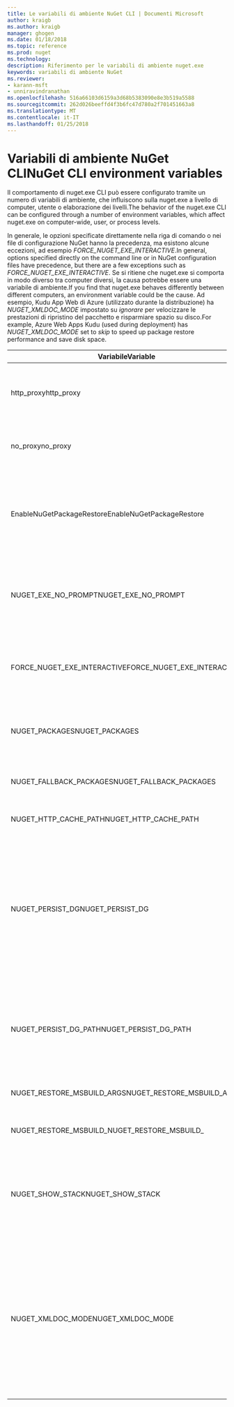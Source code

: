 ```yaml
---
title: Le variabili di ambiente NuGet CLI | Documenti Microsoft
author: kraigb
ms.author: kraigb
manager: ghogen
ms.date: 01/18/2018
ms.topic: reference
ms.prod: nuget
ms.technology: 
description: Riferimento per le variabili di ambiente nuget.exe
keywords: variabili di ambiente NuGet
ms.reviewer:
- karann-msft
- unniravindranathan
ms.openlocfilehash: 516a66103d6159a3d68b5383090e8e3b519a5588
ms.sourcegitcommit: 262d026beeffd4f3b6fc47d780a2f701451663a8
ms.translationtype: MT
ms.contentlocale: it-IT
ms.lasthandoff: 01/25/2018
---
```

# <a name="nuget-cli-environment-variables"></a><span data-ttu-id="18c21-104">Variabili di ambiente NuGet CLI</span><span class="sxs-lookup"><span data-stu-id="18c21-104">NuGet CLI environment variables</span></span>

<span data-ttu-id="18c21-105">Il comportamento di nuget.exe CLI può essere configurato tramite un numero di variabili di ambiente, che influiscono sulla nuget.exe a livello di computer, utente o elaborazione dei livelli.</span><span class="sxs-lookup"><span data-stu-id="18c21-105">The behavior of the nuget.exe CLI can be configured through a number of environment variables, which affect nuget.exe on computer-wide, user, or process levels.</span></span>

<span data-ttu-id="18c21-106">In generale, le opzioni specificate direttamente nella riga di comando o nei file di configurazione NuGet hanno la precedenza, ma esistono alcune eccezioni, ad esempio *FORCE_NUGET_EXE_INTERACTIVE*.</span><span class="sxs-lookup"><span data-stu-id="18c21-106">In general, options specified directly on the command line or in NuGet configuration files have precedence, but there are a few exceptions such as *FORCE_NUGET_EXE_INTERACTIVE*.</span></span> <span data-ttu-id="18c21-107">Se si ritiene che nuget.exe si comporta in modo diverso tra computer diversi, la causa potrebbe essere una variabile di ambiente.</span><span class="sxs-lookup"><span data-stu-id="18c21-107">If you find that nuget.exe behaves differently between different computers, an environment variable could be the cause.</span></span> <span data-ttu-id="18c21-108">Ad esempio, Kudu App Web di Azure (utilizzato durante la distribuzione) ha *NUGET_XMLDOC_MODE* impostato su *ignorare* per velocizzare le prestazioni di ripristino del pacchetto e risparmiare spazio su disco.</span><span class="sxs-lookup"><span data-stu-id="18c21-108">For example, Azure Web Apps Kudu (used during deployment) has *NUGET_XMLDOC_MODE* set to *skip* to speed up package restore performance and save disk space.</span></span>

| <span data-ttu-id="18c21-109">Variabile</span><span class="sxs-lookup"><span data-stu-id="18c21-109">Variable</span></span> | <span data-ttu-id="18c21-110">Descrizione</span><span class="sxs-lookup"><span data-stu-id="18c21-110">Description</span></span> | <span data-ttu-id="18c21-111">Note</span><span class="sxs-lookup"><span data-stu-id="18c21-111">Remarks</span></span> |
| --- | --- | --- |
| <span data-ttu-id="18c21-112">http_proxy</span><span class="sxs-lookup"><span data-stu-id="18c21-112">http_proxy</span></span> | <span data-ttu-id="18c21-113">Proxy HTTP utilizzato per le operazioni HTTP NuGet.</span><span class="sxs-lookup"><span data-stu-id="18c21-113">Http proxy used for NuGet HTTP operations.</span></span> | <span data-ttu-id="18c21-114">Questo potrebbe essere specificato come `http://<username>:<password>@proxy.com`.</span><span class="sxs-lookup"><span data-stu-id="18c21-114">This would be specified as `http://<username>:<password>@proxy.com`.</span></span> |
| <span data-ttu-id="18c21-115">no_proxy</span><span class="sxs-lookup"><span data-stu-id="18c21-115">no_proxy</span></span> | <span data-ttu-id="18c21-116">Configura i domini da ignorare da tramite proxy.</span><span class="sxs-lookup"><span data-stu-id="18c21-116">Configures domains to bypass from using proxy.</span></span> | <span data-ttu-id="18c21-117">Specificare come domini separati da virgola (,).</span><span class="sxs-lookup"><span data-stu-id="18c21-117">Specified as domains separated by comma (,).</span></span> |
| <span data-ttu-id="18c21-118">EnableNuGetPackageRestore</span><span class="sxs-lookup"><span data-stu-id="18c21-118">EnableNuGetPackageRestore</span></span> | <span data-ttu-id="18c21-119">Flag per se NuGet in modo implicito concedere il consenso se richiesto dal pacchetto durante il ripristino.</span><span class="sxs-lookup"><span data-stu-id="18c21-119">Flag for if NuGet should implicitly grant consent if that's required by package on restore.</span></span> | <span data-ttu-id="18c21-120">Viene specificato il flag specificato</span><span class="sxs-lookup"><span data-stu-id="18c21-120">Specified flag is specified</span></span> | <span data-ttu-id="18c21-121">come *true* o *1*, qualsiasi altro valore considerato come flag non è impostata.</span><span class="sxs-lookup"><span data-stu-id="18c21-121">as *true* or *1*, any other value treated as flag not set.</span></span> |
| <span data-ttu-id="18c21-122">NUGET_EXE_NO_PROMPT</span><span class="sxs-lookup"><span data-stu-id="18c21-122">NUGET_EXE_NO_PROMPT</span></span> | <span data-ttu-id="18c21-123">Impedisce il file exe per richiedere le credenziali.</span><span class="sxs-lookup"><span data-stu-id="18c21-123">Prevents the exe for prompting for credentials.</span></span>| <span data-ttu-id="18c21-124">Qualsiasi valore ad eccezione del fatto verrà considerata come una stringa vuota o null, questo flag set/true.</span><span class="sxs-lookup"><span data-stu-id="18c21-124">Any value except null or empty string will be treated as this flag set/true.</span></span> |
<span data-ttu-id="18c21-125">FORCE_NUGET_EXE_INTERACTIVE</span><span class="sxs-lookup"><span data-stu-id="18c21-125">FORCE_NUGET_EXE_INTERACTIVE</span></span> | <span data-ttu-id="18c21-126">Variabile di ambiente globali per forzare la modalità interattiva.</span><span class="sxs-lookup"><span data-stu-id="18c21-126">Global environment variable to force interactive mode.</span></span> | <span data-ttu-id="18c21-127">Qualsiasi valore ad eccezione del fatto verrà considerata come una stringa vuota o null, questo flag set/true.</span><span class="sxs-lookup"><span data-stu-id="18c21-127">Any value except null or empty string will be treated as this flag set/true.</span></span> |
| <span data-ttu-id="18c21-128">NUGET_PACKAGES</span><span class="sxs-lookup"><span data-stu-id="18c21-128">NUGET_PACKAGES</span></span> | <span data-ttu-id="18c21-129">Percorso in cui i pacchetti vengono archiviati / memorizzati nella cache.</span><span class="sxs-lookup"><span data-stu-id="18c21-129">Path to where packages are stored / cached.</span></span> | <span data-ttu-id="18c21-130">Specificato come percorso assoluto.</span><span class="sxs-lookup"><span data-stu-id="18c21-130">Specified as absolute path.</span></span> |
| <span data-ttu-id="18c21-131">NUGET_FALLBACK_PACKAGES</span><span class="sxs-lookup"><span data-stu-id="18c21-131">NUGET_FALLBACK_PACKAGES</span></span> | <span data-ttu-id="18c21-132">Cartelle di pacchetti di fallback globale.</span><span class="sxs-lookup"><span data-stu-id="18c21-132">Global fallback packages folders.</span></span> | <span data-ttu-id="18c21-133">Percorsi di cartella assoluto separati da punto e virgola (;).</span><span class="sxs-lookup"><span data-stu-id="18c21-133">Absolute folder paths separated by semicolon (;).</span></span> |
| <span data-ttu-id="18c21-134">NUGET_HTTP_CACHE_PATH</span><span class="sxs-lookup"><span data-stu-id="18c21-134">NUGET_HTTP_CACHE_PATH</span></span> | <span data-ttu-id="18c21-135">Cartella della cache HTTP.</span><span class="sxs-lookup"><span data-stu-id="18c21-135">HTTP cache folder.</span></span> | <span data-ttu-id="18c21-136">Specificato come percorso assoluto.</span><span class="sxs-lookup"><span data-stu-id="18c21-136">Specified as absolute path.</span></span> |
| <span data-ttu-id="18c21-137">NUGET_PERSIST_DG</span><span class="sxs-lookup"><span data-stu-id="18c21-137">NUGET_PERSIST_DG</span></span> | <span data-ttu-id="18c21-138">Flag che indica se il file dg (dati raccolti da MSBuild) devono essere mantenuto.</span><span class="sxs-lookup"><span data-stu-id="18c21-138">Flag indicating if dg files (data collected from MSBuild) should be persisted.</span></span> | <span data-ttu-id="18c21-139">Specificato come *true* o *false* (impostazione predefinita), se non impostato NUGET_PERSIST_DG_PATH verrà archiviato in directory temporanea (cartella NuGetScratch nella directory temp di ambiente corrente).</span><span class="sxs-lookup"><span data-stu-id="18c21-139">Specified as *true* or *false* (default), if NUGET_PERSIST_DG_PATH not set will be stored to temporary directory (NuGetScratch folder in current environment temp directory).</span></span> |
| <span data-ttu-id="18c21-140">NUGET_PERSIST_DG_PATH</span><span class="sxs-lookup"><span data-stu-id="18c21-140">NUGET_PERSIST_DG_PATH</span></span> | <span data-ttu-id="18c21-141">Percorso per mantenere i file dg.</span><span class="sxs-lookup"><span data-stu-id="18c21-141">Path to persist dg files.</span></span> | <span data-ttu-id="18c21-142">Specificato come percorso assoluto, questa opzione viene utilizzato solo quando *NUGET_PERSIST_DG* è impostata su true.</span><span class="sxs-lookup"><span data-stu-id="18c21-142">Specified as absolute path, this option is only used when *NUGET_PERSIST_DG* is set to true.</span></span> |
| <span data-ttu-id="18c21-143">NUGET_RESTORE_MSBUILD_ARGS</span><span class="sxs-lookup"><span data-stu-id="18c21-143">NUGET_RESTORE_MSBUILD_ARGS</span></span> | <span data-ttu-id="18c21-144">Imposta gli argomenti MSBuild aggiuntivi.</span><span class="sxs-lookup"><span data-stu-id="18c21-144">Sets additional MSBuild arguments.</span></span> |
| <span data-ttu-id="18c21-145">NUGET_RESTORE_MSBUILD_</span><span class="sxs-lookup"><span data-stu-id="18c21-145">NUGET_RESTORE_MSBUILD_</span></span>| <span data-ttu-id="18c21-146">Livello di dettaglio</span><span class="sxs-lookup"><span data-stu-id="18c21-146">Verbosity</span></span> |<span data-ttu-id="18c21-147">Imposta il livello di dettaglio del Registro di MSBuild.</span><span class="sxs-lookup"><span data-stu-id="18c21-147">Sets the MSBuild log verbosity.</span></span> | <span data-ttu-id="18c21-148">Valore predefinito è *quiet* ("/ v: q").</span><span class="sxs-lookup"><span data-stu-id="18c21-148">Default is *quiet* ("/v:q").</span></span> <span data-ttu-id="18c21-149">I valori possibili *q [uiet]*, *m [inimal]*, *n [ormal]*, *d [etailed]*, e *diag [nostic]*.</span><span class="sxs-lookup"><span data-stu-id="18c21-149">Possible values *q[uiet]*, *m[inimal]*, *n[ormal]*, *d[etailed]*, and *diag[nostic]*.</span></span> |
| <span data-ttu-id="18c21-150">NUGET_SHOW_STACK</span><span class="sxs-lookup"><span data-stu-id="18c21-150">NUGET_SHOW_STACK</span></span> | <span data-ttu-id="18c21-151">Determina se l'eccezione completo, inclusa analisi dello stack, deve essere visualizzato all'utente.</span><span class="sxs-lookup"><span data-stu-id="18c21-151">Determines whether the full exception (including stack trace) should be displayed to the user.</span></span> | <span data-ttu-id="18c21-152">Specificato come *true* o *false* (impostazione predefinita).</span><span class="sxs-lookup"><span data-stu-id="18c21-152">Specified as *true* or *false* (default).</span></span> |
| <span data-ttu-id="18c21-153">NUGET_XMLDOC_MODE</span><span class="sxs-lookup"><span data-stu-id="18c21-153">NUGET_XMLDOC_MODE</span></span> | <span data-ttu-id="18c21-154">Determina la modalità di gestione di estrazione di file di documentazione XML assembly.</span><span class="sxs-lookup"><span data-stu-id="18c21-154">Determines how assemblies XML documentation file extraction should be handled.</span></span> | <span data-ttu-id="18c21-155">Le modalità supportate sono *ignorare* (non estrarre i file di documentazione XML), *comprimere* (archiviare file di documento XML come archivio zip) o *Nessuno* (valore predefinito, considerare i file di documento XML come normale file).</span><span class="sxs-lookup"><span data-stu-id="18c21-155">Supported modes are *skip* (do not extract XML documentation files), *compress* (store XML doc files as a zip archive) or *none* (default, treat XML doc files as regular files).</span></span> |
